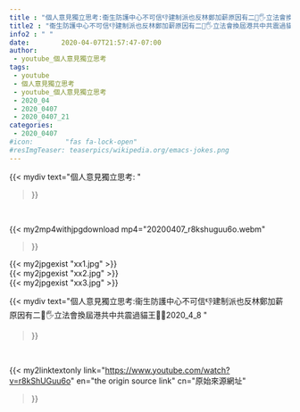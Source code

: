 ```yaml
---
title : "個人意見獨立思考:衞生防護中心不可信👎建制派也反林鄭加薪原因有二🎰🖐立法會換屆港共中共震過貓王🐷🎰2020_4_8 "
title2 : "衞生防護中心不可信👎建制派也反林鄭加薪原因有二🎰🖐立法會換屆港共中共震過貓王🐷🎰2020_4_8 "
info2 : " "
date:        2020-04-07T21:57:47-07:00
author:
 - youtube_個人意見獨立思考
tags:
 - youtube
 - 個人意見獨立思考
 - youtube_個人意見獨立思考
 - 2020_04
 - 2020_0407
 - 2020_0407_21
categories:
 - 2020_0407
#icon:        "fas fa-lock-open"
#resImgTeaser: teaserpics/wikipedia.org/emacs-jokes.png
---
```


{{< mydiv text="個人意見獨立思考: "
>}}
<br>


{{< my2mp4withjpgdownload mp4="20200407_r8kshuguu6o.webm"
>}}

{{< my2jpgexist "xx1.jpg" >}}<br>
{{< my2jpgexist "xx2.jpg" >}}<br>
{{< my2jpgexist "xx3.jpg" >}}<br>



{{< mydiv text="個人意見獨立思考:衞生防護中心不可信👎建制派也反林鄭加薪原因有二🎰🖐立法會換屆港共中共震過貓王🐷🎰2020_4_8 "
>}}
<br>

{{< my2linktextonly link="https://www.youtube.com/watch?v=r8kShUGuu6o"
en="the origin source link" cn="原始來源網址"
>}}


<br>

